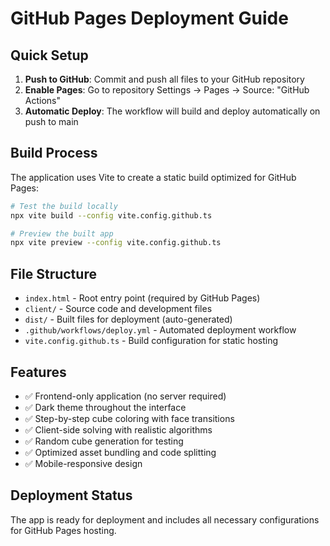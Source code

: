 # GitHub Pages Deployment Guide

## Quick Setup

1. **Push to GitHub**: Commit and push all files to your GitHub repository
2. **Enable Pages**: Go to repository Settings → Pages → Source: "GitHub Actions"
3. **Automatic Deploy**: The workflow will build and deploy automatically on push to main

## Build Process

The application uses Vite to create a static build optimized for GitHub Pages:

```bash
# Test the build locally
npx vite build --config vite.config.github.ts

# Preview the built app
npx vite preview --config vite.config.github.ts
```

## File Structure

- `index.html` - Root entry point (required by GitHub Pages)
- `client/` - Source code and development files
- `dist/` - Built files for deployment (auto-generated)
- `.github/workflows/deploy.yml` - Automated deployment workflow
- `vite.config.github.ts` - Build configuration for static hosting

## Features

- ✅ Frontend-only application (no server required)
- ✅ Dark theme throughout the interface
- ✅ Step-by-step cube coloring with face transitions
- ✅ Client-side solving with realistic algorithms
- ✅ Random cube generation for testing
- ✅ Optimized asset bundling and code splitting
- ✅ Mobile-responsive design

## Deployment Status

The app is ready for deployment and includes all necessary configurations for GitHub Pages hosting.